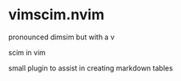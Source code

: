 # vimscim.nvim
pronounced dimsim but with a v

scim in vim

small plugin to assist in creating markdown tables
